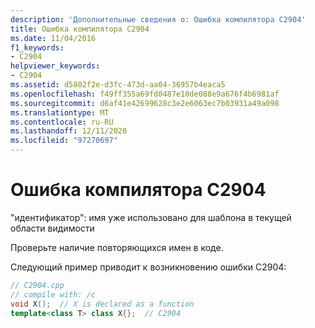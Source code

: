 ```yaml
---
description: 'Дополнительные сведения о: Ошибка компилятора C2904'
title: Ошибка компилятора C2904
ms.date: 11/04/2016
f1_keywords:
- C2904
helpviewer_keywords:
- C2904
ms.assetid: d5802f2e-d3fc-473d-aa04-36957b4eaca5
ms.openlocfilehash: f49ff355a69fd0487e10de088e9a676f4b6981af
ms.sourcegitcommit: d6af41e42699628c3e2e6063ec7b03931a49a098
ms.translationtype: MT
ms.contentlocale: ru-RU
ms.lasthandoff: 12/11/2020
ms.locfileid: "97270697"
---
```

# <a name="compiler-error-c2904"></a>Ошибка компилятора C2904

"идентификатор": имя уже использовано для шаблона в текущей области видимости

Проверьте наличие повторяющихся имен в коде.

Следующий пример приводит к возникновению ошибки C2904:

```cpp
// C2904.cpp
// compile with: /c
void X();  // X is declared as a function
template<class T> class X{};  // C2904
```
